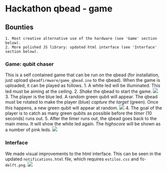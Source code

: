 # Hackathon qbead - game

## Bounties

	1. Most creative alternative use of the hardware (see 'Game' section below).
	2. More polished JS library: updated html interface (see 'Interface' section below).

### Game: qubit chaser
This is a self contained game that can be run on the qbead (for installation, just upload `qbeadfirmware/game_qbead.ino` to the qbead).
When the game is uploaded, it can be played as follows.
	1. A white led will be illuminated. This led must be aiming at the ceiling.
	2. *Shake* the qbead to start the game.
![](https://github.com/AlvaroGI/qbead-hackathon/gifs/start.gif)
	3. The player is the blue led. A random green qubit will appear. The qbead must be rotated to make the player (blue) *capture the target* (green). Once this happens, a new green qubit will appear at random.
![](https://github.com/AlvaroGI/qbead-hackathon/gifs/game.gif)
	4. The goal of the player is to catch as many green qubits as possible before the *timer* (10 seconds) runs out.
	5. After the timer runs out, the qbead goes back to the main menu. It will show the white led again. The *highscore* will be shown as a number of pink leds.
![](https://github.com/AlvaroGI/qbead-hackathon/gifs/gameover.gif)

### Interface
We made visual improvements to the html interface. This can be seen in the updated `notifications.html` file, which requires `estilos.css` and `TU-delft.png`.
![](https://github.com/AlvaroGI/qbead-hackathon/gifs/interface.gif)
